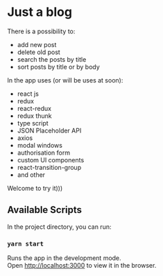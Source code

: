 # Just a blog

There is a possibility to:
  - add new post
  - delete old post 
  - search the posts by title
  - sort posts by title or by body
 
In the app uses (or will be uses at soon):
  - react js
  - redux
  - react-redux
  - redux thunk
  - type script
  - JSON Placeholder API
  - axios
  - modal windows
  - authorisation form
  - custom UI components
  - react-transition-group
  - and other
  
 Welcome to try it)))

## Available Scripts

In the project directory, you can run:

### `yarn start`

Runs the app in the development mode.\
Open [http://localhost:3000](http://localhost:3000) to view it in the browser.
